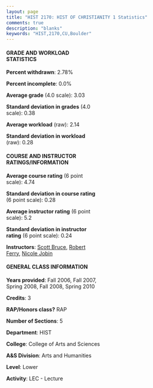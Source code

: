 ```yaml
---
layout: page
title: "HIST 2170: HIST OF CHRISTIANITY 1 Statistics"
comments: true
description: "blanks"
keywords: "HIST,2170,CU,Boulder"
---
```

<head>
<script src="https://ajax.googleapis.com/ajax/libs/jquery/2.1.3/jquery.min.js"></script>
<script src="https://dl.dropboxusercontent.com/s/pc42nxpaw1ea4o9/highcharts.js?dl=0"></script>
<!-- <script src="../assets/js/highcharts.js"></script> -->
<style type="text/css">@font-face {
	font-family: "Bebas Neue";
	src: url(https://www.filehosting.org/file/details/544349/BebasNeue Regular.otf) format("opentype");
	}
	h1.Bebas { 
		font-family: "Bebas Neue", Verdana, Tahoma;
	}
</style>
</head>
<body>
	<div id="container" style="float: right; width: 45%; height: 88%; margin-left: 2.5%; margin-right: 2.5%;"></div>
	<script language="JavaScript">
		$(document).ready(function() {
		var chart = {type: 'column'};
		var title = {text: 'Grade Distribution'};
		var xAxis = {categories: ['A','B','C','D','F'],crosshair: true};
		var yAxis = {min: 0,title: {text: 'Percentage'}};
		var tooltip = {headerFormat: '<center><b><span style="font-size:20px">{point.key}</span></b></center>',
		               pointFormat: '<td style="padding:0"><b>{point.y:.1f}%</b></td>',
		               footerFormat: '</table>',shared: true,useHTML: true};
		var plotOptions = {column: {pointPadding: 0.0,borderWidth: 0}};  
		var credits = {enabled: false};var series= [{name: 'Percent',data: [31.81,47.12,17.09,3.12,0.87,]}];
		var json = {};
		json.chart = chart;
		json.title = title;
		json.tooltip = tooltip;
		json.xAxis = xAxis;
		json.yAxis = yAxis;  
		json.series = series;
		json.plotOptions = plotOptions;  
		json.credits = credits;
		$('#container').highcharts(json);
	});
	</script>
</body>
			   
#### GRADE AND WORKLOAD STATISTICS

**Percent withdrawn**: 2.78%

**Percent incomplete**: 0.0%

**Average grade** (4.0 scale): 3.03

**Standard deviation in grades** (4.0 scale): 0.38

**Average workload** (raw): 2.14

**Standard deviation in workload** (raw): 0.28

#### COURSE AND INSTRUCTOR RATINGS/INFORMATION

**Average course rating** (6 point scale): 4.74

**Standard deviation in course rating** (6 point scale): 0.28

**Average instructor rating** (6 point scale): 5.2

**Standard deviation in instructor rating** (6 point scale): 0.24

**Instructors**: <a href='../../instructors/Scott_Bruce'>Scott Bruce</a>, <a href='../../instructors/Robert_Ferry'>Robert Ferry</a>, <a href='../../instructors/Nicole_Jobin'>Nicole Jobin</a>

#### GENERAL CLASS INFORMATION

**Years provided**: Fall 2006, Fall 2007, Spring 2008, Fall 2008, Spring 2010

**Credits**: 3

**RAP/Honors class?** RAP

**Number of Sections**: 5

**Department**: HIST

**College**: College of Arts and Sciences

**A&S Division**: Arts and Humanities

**Level**: Lower

**Activity**: LEC - Lecture
